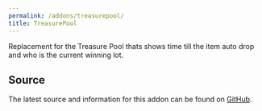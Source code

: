 ```yaml
---
permalink: /addons/treasurepool/
title: TreasurePool
---
```


Replacement for the Treasure Pool thats shows time till the item auto drop and who is the current winning lot.

## Source
The latest source and information for this addon can be found on [GitHub](https://github.com/Windower/Lua/tree/live/addons/TreasurePool).